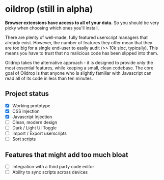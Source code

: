 # oildrop (still in alpha)
**Browser extensions have access to all of your data.** So you should be very picky when choosing which ones you'll install.

There are plenty of well-made, fully featured userscript managers that
already exist. However, the number of features they offer mean that they are too
big for a single end-user to easily audit (>> 10k sloc, typically). This means
you have to trust that no malicious code has been slipped into them.

Oildrop takes the alternative approach - it is designed to provide only the
most essential features, while keeping a small, clean codebase. The core goal
of Oildrop is that anyone who is slightly familiar with Javascript can read all
of its code in less than ten minutes.

## Project status
- [x] Working prototype
- [x] CSS Injection
- [x] Javascript Injection
- [ ] Clean, modern design
- [ ] Dark / Light UI Toggle
- [ ] Import / Export userscripts
- [ ] Sort scripts

## Features that might add too much bloat
- [ ] Integration with a third party code editor
- [ ] Ability to sync scripts across devices
